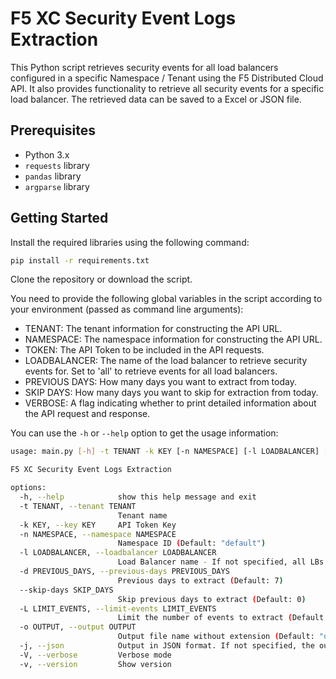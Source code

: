 # F5 XC Security Event Logs Extraction

This Python script retrieves security events for all load balancers configured in a specific Namespace / Tenant using the F5 Distributed Cloud API. It also provides functionality to retrieve all security events for a specific load balancer. The retrieved data can be saved to a Excel or JSON file.

## Prerequisites

- Python 3.x
- `requests` library
- `pandas` library
- `argparse` library

## Getting Started

Install the required libraries using the following command:

```bash
pip install -r requirements.txt
```

Clone the repository or download the script.

You need to provide the following global variables in the script according to your environment (passed as command line arguments):

- TENANT: The tenant information for constructing the API URL.
- NAMESPACE: The namespace information for constructing the API URL.
- TOKEN: The API Token to be included in the API requests.
- LOADBALANCER: The name of the load balancer to retrieve security events for. Set to 'all' to retrieve events for all load balancers.
- PREVIOUS DAYS: How many days you want to extract from today.
- SKIP DAYS: How many days you want to skip for extraction from today.
- VERBOSE: A flag indicating whether to print detailed information about the API request and response.

You can use the `-h` or `--help` option to get the usage information:

```bash
usage: main.py [-h] -t TENANT -k KEY [-n NAMESPACE] [-l LOADBALANCER] [-d PREVIOUS_DAYS] [--skip-days SKIP_DAYS] [-L LIMIT_EVENTS] [-o OUTPUT] [-j] [-V]

F5 XC Security Event Logs Extraction

options:
  -h, --help            show this help message and exit
  -t TENANT, --tenant TENANT
                        Tenant name
  -k KEY, --key KEY     API Token Key
  -n NAMESPACE, --namespace NAMESPACE
                        Namespace ID (Default: "default")
  -l LOADBALANCER, --loadbalancer LOADBALANCER
                        Load Balancer name - If not specified, all LBs will be extracted
  -d PREVIOUS_DAYS, --previous-days PREVIOUS_DAYS
                        Previous days to extract (Default: 7)
  --skip-days SKIP_DAYS
                        Skip previous days to extract (Default: 0)
  -L LIMIT_EVENTS, --limit-events LIMIT_EVENTS
                        Limit the number of events to extract (Default: No limit)
  -o OUTPUT, --output OUTPUT
                        Output file name without extension (Default: "data")
  -j, --json            Output in JSON format. If not specified, the output will be in Excel format
  -V, --verbose         Verbose mode
  -v, --version         Show version
```
